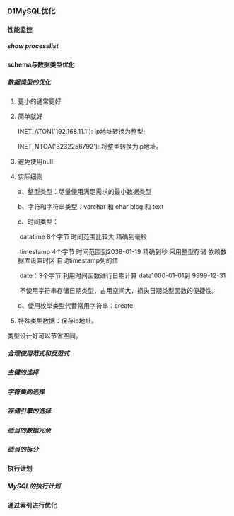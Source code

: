 ### 01MySQL优化

#### 性能监控

##### show processlist

#### schema与数据类型优化

##### 数据类型的优化

1. 更小的通常更好

2. 简单就好

   INET_ATON('192.168.11.1'): ip地址转换为整型;

   INET_NTOA('3232256792'): 将整型转换为ip地址。

3. 避免使用null

4. 实际细则

   a、整型类型：尽量使用满足需求的最小数据类型

   b、字符和字符串类型：varchar 和 char blog 和 text

   c、时间类型：

   ​	datatime  8个字节  时间范围比较大 精确到毫秒

   ​	timestamp 4个字节 时间范围到2038-01-19 精确到秒 采用整型存储 依赖数据库设置时区 自动timestamp列的值

   ​	date：3个字节 利用时间函数进行日期计算 data1000-01-01到 9999-12-31

   ​	不使用字符串存储日期类型，占用空间大，损失日期类型函数的便捷性。

   d、使用枚举类型代替常用字符串：create 

5. 特殊类型数据：保存ip地址。

类型设计好可以节省空间。

##### 合理使用范式和反范式

##### 主键的选择

##### 字符集的选择

##### 存储引擎的选择

##### 适当的数据冗余

##### 适当的拆分

#### 执行计划

##### MySQL的执行计划



#### 通过索引进行优化



